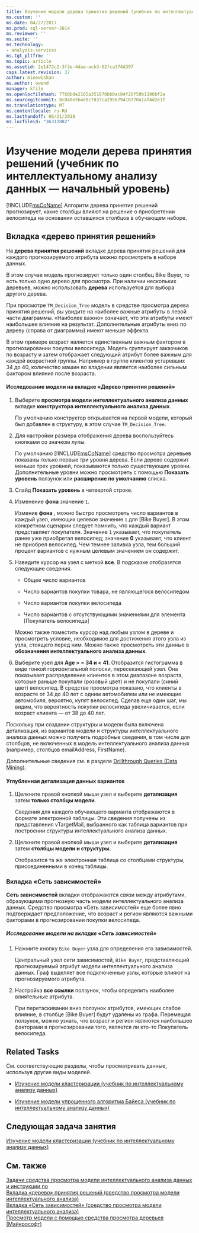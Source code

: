```yaml
---
title: Изучение модели дерева принятия решений (учебник по интеллектуальному анализу данных) | Документы Microsoft
ms.custom: ''
ms.date: 04/27/2017
ms.prod: sql-server-2014
ms.reviewer: ''
ms.suite: ''
ms.technology:
- analysis-services
ms.tgt_pltfrm: ''
ms.topic: article
ms.assetid: 2e1472c2-3f3e-4dae-acb3-62fca374d397
caps.latest.revision: 37
author: minewiskan
ms.author: owend
manager: kfile
ms.openlocfilehash: 7760bde2165a351876bb0ac84f26f59b1196bf2e
ms.sourcegitcommit: 8c040e5b4e8c7d37ca295679410770a1af4d2e1f
ms.translationtype: MT
ms.contentlocale: ru-RU
ms.lasthandoff: 06/21/2018
ms.locfileid: "36312882"
---
```

# <a name="exploring-the-decision-tree-model-basic-data-mining-tutorial"></a>Изучение модели дерева принятия решений (учебник по интеллектуальному анализу данных — начальный уровень)
  [!INCLUDE[msCoName](../includes/msconame-md.md)] Алгоритм дерева принятия решений прогнозирует, какие столбцы влияют на решение о приобретении велосипеда на основании оставшихся столбцов в обучающем наборе.  
  

  
##  <a name="Decision_Tree_Tab"></a> Вкладка «дерево принятия решений»  
 На **дерева принятия решений** вкладке дерева принятия решений для каждого прогнозируемого атрибута можно просмотреть в наборе данных.  
  
 В этом случае модель прогнозирует только один столбец Bike Buyer, то есть только одно дерево для просмотра. При наличии нескольких деревьев, можно использовать **дерева** используется для выбора другого дерева.  
  
 При просмотре `TM_Decision_Tree` модель в средстве просмотра дерева принятия решений, вы увидите на наиболее важные атрибуты в левой части диаграммы. «Наиболее важно» означает, что эти атрибуты имеют наибольшее влияние на результат. Дополнительные атрибуты вниз по дереву (справа от диаграммы) имеют меньше эффекта.  
  
 В этом примере возраст является единственным важным фактором в прогнозировании покупки велосипеда. Модель группирует заказчиков по возрасту и затем отображает следующий атрибут более важным для каждой возрастной группы. Например в группе клиентов устаревших 34 до 40, количество машин во владении является наиболее сильным фактором влияния после возраста.  
  
#### <a name="to-explore-the-model-in-the-decision-tree-tab"></a>Исследование модели на вкладке «Дерево принятия решений»  
  
1.  Выберите **просмотра модели интеллектуального анализа данных** вкладке **конструктора интеллектуального анализа данных**.  
  
     По умолчанию конструктор открывается на первой модели, который был добавлен в структуру, в этом случае `TM_Decision_Tree`.  
  
2.  Для настройки размера отображения дерева воспользуйтесь кнопками со значком лупы.  
  
     По умолчанию [!INCLUDE[msCoName](../includes/msconame-md.md)] средство просмотра деревьев показаны только первые три уровня дерева. Если дерево содержит меньше трех уровней, показываются только существующие уровни. Дополнительные уровни можно просмотреть с помощью **Показать уровень** ползунок или **расширение по умолчанию** списка.  
  
3.  Слайд **Показать уровень** в четвертой строке.  
  
4.  Изменение **фона** значение `1`.  
  
     Изменив **фона** , можно быстро просмотреть число вариантов в каждый узел, имеющих целевое значение `1` для [Bike Buyer]. В этом конкретном сценарии следует помнить, что каждый вариант представляет покупателя. Значение `1` указывает, что покупатель ранее уже приобретал велосипед; значение **0** указывает, что клиент не приобрел велосипед. Чем темнее заливка узла, тем больший процент вариантов с нужным целевым значением он содержит.  
  
5.  Наведите курсор на узел с меткой **все**. В подсказке отобразятся следующие сведения.  
  
    -   Общее число вариантов  
  
    -   Число вариантов покупки товара, не являющегося велосипедом  
  
    -   Число вариантов покупки велосипеда  
  
    -   Число вариантов с отсутствующими значениями для элемента [Покупатель велосипеда]  
  
     Можно также поместить курсор над любым узлом в дереве и просмотреть условие, необходимое для достижения этого узла из узла, стоящего перед ним. Можно также просмотреть эти данные в **обозначения интеллектуального анализа данных**.  
  
6.  Выберите узел для **Age > = 34 и < 41**. Отобразится гистограмма в виде тонкой горизонтальной полоски, пересекающей узел. Она показывает распределение клиентов в этом диапазоне возраста, которые раньше покупали (розовый цвет) и не покупали (синий цвет) велосипед. В средстве просмотра показано, что клиенты в возрасте от 34 до 40 лет с одним автомобилем или не имеющие автомобиля, вероятно, купят велосипед. Сделав еще один шаг, мы видим, что вероятность покупки велосипеда увеличивается, если возраст клиента — от 38 до 40 лет.  
  
 Поскольку при создании структуры и модели была включена детализация, из вариантов модели и структуры интеллектуального анализа данных можно получить подробные сведения, в том числе для столбцов, не включенных в модель интеллектуального анализа данных (например, столбцов emailAddress, FirstName).  
  
 Дополнительные сведения см. в разделе [Drillthrough Queries &#40;Data Mining&#41;](../../2014/analysis-services/data-mining/drillthrough-queries-data-mining.md).  
  
#### <a name="to-drill-through-to-case-data"></a>Углубленная детализация данных вариантов  
  
1.  Щелкните правой кнопкой мыши узел и выберите **детализация** затем **только столбцы модели**.  
  
     Сведения для каждого обучающего варианта отображаются в формате электронной таблицы. Эти сведения получены из представления vTargetMail, выбранного как таблица вариантов при построении структуры интеллектуального анализа данных.  
  
2.  Щелкните правой кнопкой мыши узел и выберите **детализация** затем **столбцы модели и структуры**.  
  
     Отобразится та же электронная таблица со столбцами структуры, присоединенными в конец таблицы.  
  
  
###  <a name="Dependency_Network_Tab"></a> Вкладка «Сеть зависимостей»  
 **Сеть зависимостей** вкладки отображаются связи между атрибутами, образующими прогнозную часть модели интеллектуального анализа данных. Средство просмотра «Сеть зависимостей» еще более явно подтверждает предположение, что возраст и регион являются важными факторами в прогнозировании покупки велосипеда.  
  
##### <a name="to-explore-the-model-in-the-dependency-network-tab"></a>Исследование модели на вкладке «Сеть зависимостей»  
  
1.  Нажмите кнопку `Bike Buyer` узла для определения его зависимостей.  
  
     Центральный узел сети зависимостей, `Bike Buyer`, представляющий прогнозируемый атрибут модели интеллектуального анализа данных. Граф выделяет все подключенные узлы, которые влияют на прогнозируемого атрибута.  
  
2.  Настройка **все ссылки** ползунок, чтобы определить наиболее влиятельные атрибута.  
  
     При перетаскивании вниз ползунок атрибутов, имеющих слабое влияние, в столбце [Bike Buyer] будут удалены из графа. Перемещая ползунок, можно узнать, что возраст и регион являются наибольшее факторами в прогнозировании того, является ли кто-то Покупатель велосипеда.  
  
## <a name="related-tasks"></a>Related Tasks  
 См. соответствующие разделы, чтобы просматривать данные, используя другие виды моделей.  
  
-   [Изучение модели кластеризации &#40;учебник по интеллектуальному анализу данных&#41;](../../2014/tutorials/exploring-the-clustering-model-basic-data-mining-tutorial.md)  
  
-   [Изучение модели упрощенного алгоритма Байеса &#40;учебник по интеллектуальному анализу данных&#41;](../../2014/tutorials/exploring-the-naive-bayes-model-basic-data-mining-tutorial.md)  
  
## <a name="next-task-in-lesson"></a>Следующая задача занятия  
 [Изучение модели кластеризации &#40;учебник по интеллектуальному анализу данных&#41;](../../2014/tutorials/exploring-the-clustering-model-basic-data-mining-tutorial.md)  
  
## <a name="see-also"></a>См. также  
 [Задачи средства просмотра модели интеллектуального анализа данных и инструкции по](../../2014/analysis-services/data-mining/mining-model-viewer-tasks-and-how-tos.md)   
 [Вкладка «дерево» принятия решений &#40;средство просмотра модели интеллектуального анализа&#41;](../../2014/analysis-services/decision-tree-tab-mining-model-viewer.md)   
 [Вкладка «Сеть зависимостей» &#40;средство просмотра модели интеллектуального анализа&#41;](../../2014/analysis-services/dependency-network-tab-mining-model-viewer.md)   
 [Просмотр модели с помощью средства просмотра деревьев (Майкрософт)](../../2014/analysis-services/data-mining/browse-a-model-using-the-microsoft-tree-viewer.md)  
  
  